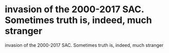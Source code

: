 # invasion of the 2000-2017 SAC. Sometimes truth is, indeed, much stranger

invasion of the 2000-2017 SAC. Sometimes truth is, indeed, much stranger